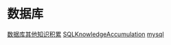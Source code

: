 # 数据库
[数据库其他知识积累](数据库其他知识积累.md)
[SQLKnowledgeAccumulation](SQLKnowledgeAccumulation.md)
[mysql](mysql.md)